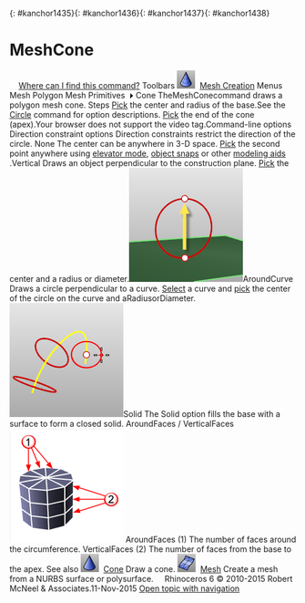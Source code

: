 ---
---

{: #kanchor1435}{: #kanchor1436}{: #kanchor1437}{: #kanchor1438}
# MeshCone
 [![images/transparent.gif](images/transparent.gif)Where can I find this command?](javascript:void(0);) Toolbars
![images/meshcone.png](images/meshcone.png) [Mesh Creation](mesh-creation-toolbar.html) 
Menus
Mesh
Polygon Mesh Primitives![images/menuarrow.gif](images/menuarrow.gif)
Cone
TheMeshConecommand draws a polygon mesh cone.
Steps
 [Pick](pick-location.html) the center and radius of the base.See the [Circle](circle.html) command for option descriptions. [Pick](pick-location.html) the end of the cone (apex).Your browser does not support the video tag.Command-line options
Direction constraint options
Direction constraints restrict the direction of the circle.
None
The center can be anywhere in 3-D space.
 [Pick](pick-location.html) the second point anywhere using [elevator mode](cursor-constraints.html#elevator-mode), [object snaps](object-snaps.html) or other [modeling aids](modeling-aids.html) .Vertical
Draws an object perpendicular to the construction plane.
 [Pick](pick-location.html) the center and a radius or diameter.![images/circle-vertical.png](images/circle-vertical.png)AroundCurve
Draws a circle perpendicular to a curve.
 [Select](select-objects.html) a curve and [pick](pick-location.html) the center of the circle on the curve and aRadiusorDiameter.![images/circle-aroundcurve.png](images/circle-aroundcurve.png)Solid
The Solid option fills the base with a surface to form a closed solid.
AroundFaces / VerticalFaces
![images/verticalaroundfaces.png](images/verticalaroundfaces.png)
AroundFaces (1)
The number of faces around the circumference.
VerticalFaces (2)
The number of faces from the base to the apex.
See also
![images/cone.png](images/cone.png) [Cone](cone.html) 
Draw a cone.
![images/mesh.png](images/mesh.png) [Mesh](mesh.html) 
Create a mesh from a NURBS surface or polysurface.
&#160;
&#160;
Rhinoceros 6 © 2010-2015 Robert McNeel &amp; Associates.11-Nov-2015
 [Open topic with navigation](meshcone.html) 

